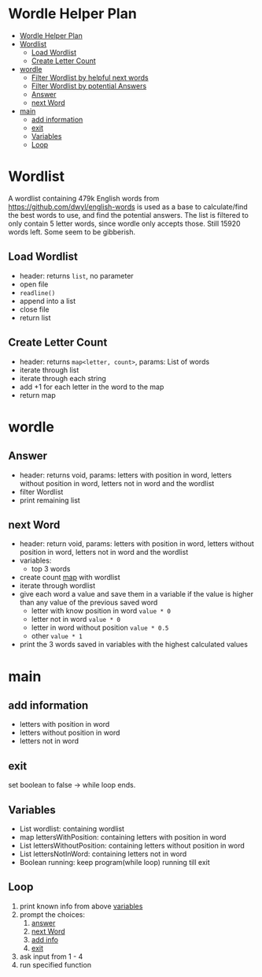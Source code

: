 # Wordle Helper Plan

- [Wordle Helper Plan](#wordle-helper-plan)
- [Wordlist](#wordlist)
  - [Load Wordlist](#load-wordlist)
  - [Create Letter Count](#create-letter-count)
- [wordle](#wordle)
  - [Filter Wordlist by helpful next words](#filter-wordlist-by-helpful-next-words)
  - [Filter Wordlist by potential Answers](#filter-wordlist-by-potential-answers)
  - [Answer](#answer)
  - [next Word](#next-word)
- [main](#main)
  - [add information](#add-information)
  - [exit](#exit)
  - [Variables](#variables)
  - [Loop](#loop)

# Wordlist

A wordlist containing 479k English words from https://github.com/dwyl/english-words is used as a base to calculate/find the best words to use, and find the potential answers. The list is filtered to only contain 5 letter words, since wordle only accepts those. Still 15920 words left. Some seem to be gibberish.

## Load Wordlist

- header: returns `list`, no parameter 
- open file
- `readline()`
- append into a list
- close file
- return list

## Create Letter Count

- header: returns `map<letter, count>`, params: List of words
- iterate through list
- iterate through each string 
- add +1 for each letter in the word to the map
- return map

# wordle

## Answer

- header: returns void, params: letters with position in word, letters without position in word, letters not in word and the wordlist
- filter Wordlist
- print remaining list 

## next Word

- header: return void, params: letters with position in word, letters without position in word, letters not in word and the wordlist
- variables:
  - top 3 words
- create count [map](#create-letter-count) with wordlist
- iterate through wordlist
- give each word a value and save them in a variable if the value is higher than any value of the previous saved word
  - letter with know position in word `value * 0`
  - letter not in word `value * 0`
  - letter in word without position `value * 0.5`
  - other `value * 1`
- print the 3 words saved in variables with the highest calculated values

# main

## add information

- letters with position in word
- letters without position in word
- letters not in word
  
## exit

set boolean to false &rarr; while loop ends.

## Variables

- List wordlist: containing wordlist
- map lettersWithPosition: containing letters with position in word
- List lettersWithoutPosition: containing letters without position in word
- List lettersNotInWord: containing letters not in word
- Boolean running: keep program(while loop) running till exit

## Loop

1. print known info from above [variables](#variables)
2. prompt the choices: 
   1. [answer](#answer)
   2. [next Word](#next-word)
   3. [add info](#add-information)
   4. [exit](#exit)
3. ask input from 1 - 4
4. run specified function